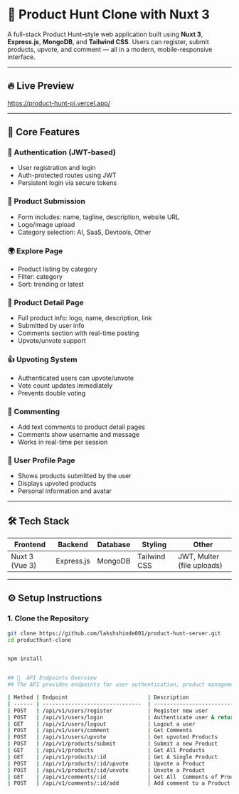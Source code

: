 # 🚀 Product Hunt Clone with Nuxt 3

A full-stack Product Hunt–style web application built using **Nuxt 3**, **Express.js**, **MongoDB**, and **Tailwind CSS**. Users can register, submit products, upvote, and comment — all in a modern, mobile-responsive interface.

---

## 🔥 Live Preview

https://product-hunt-pi.vercel.app/

---

## 🧩 Core Features

### 🔐 Authentication (JWT-based)
- User registration and login
- Auth-protected routes using JWT
- Persistent login via secure tokens

### 📝 Product Submission
- Form includes: name, tagline, description, website URL
- Logo/image upload
- Category selection: AI, SaaS, Devtools, Other

### 🌍 Explore Page
- Product listing by category
- Filter: category
- Sort: trending or latest

### 📄 Product Detail Page
- Full product info: logo, name, description, link
- Submitted by user info
- Comments section with real-time posting
- Upvote/unvote support

### 👍 Upvoting System
- Authenticated users can upvote/unvote
- Vote count updates immediately
- Prevents double voting

### 💬 Commenting
- Add text comments to product detail pages
- Comments show username and message
- Works in real-time per session

### 👤 User Profile Page
- Shows products submitted by the user
- Displays upvoted products
- Personal information and avatar

---

## 🛠️ Tech Stack

| Frontend        | Backend         | Database  | Styling         | Other |
|----------------|-----------------|-----------|------------------|-------|
| Nuxt 3 (Vue 3) | Express.js       | MongoDB   | Tailwind CSS     | JWT, Multer (file uploads) |

---




## ⚙️ Setup Instructions

### 1. Clone the Repository


```bash
git clone https://github.com/lakshshinde001/product-hunt-server.git
cd producthunt-clone


npm install


## 🧪  API Endpoints Overview
## The API provides endpoints for user authentication, product management, and commenting.

| Method | Endpoint                         | Description                    |
| ------ | -------------------------------  | ------------------------------ |
| POST   | /api/v1/users/register           | Register new user              |
| POST   | /api/v1/users/login              | Authenticate user & return JWT |
| GET    | /api/v1/users/logout             | Logout a user                  |
| POST   | /api/v1/users/comment            | Get Comments                   |
| POST   | /api/v1/users/upvote             | Get upvoted Products           |
| POST   | /api/v1/products/submit          | Submit a new Product           |
| GET    | /api/v1/products                 | Get All Products               |
| GET    | /api/v1/products/:id             | Get A Single Product           |
| POST   | /api/v1/products/:id/upvote      | Upvote a Product               |
| POST   | /api/v1/products/:id/unvote      | Unvote a Product               |
| GET    | /api/v1/comments/:id             | Get All  Comments of Product   |
| POST   | /api/v1/comments/:id/add         | Add comment to a Product       |

